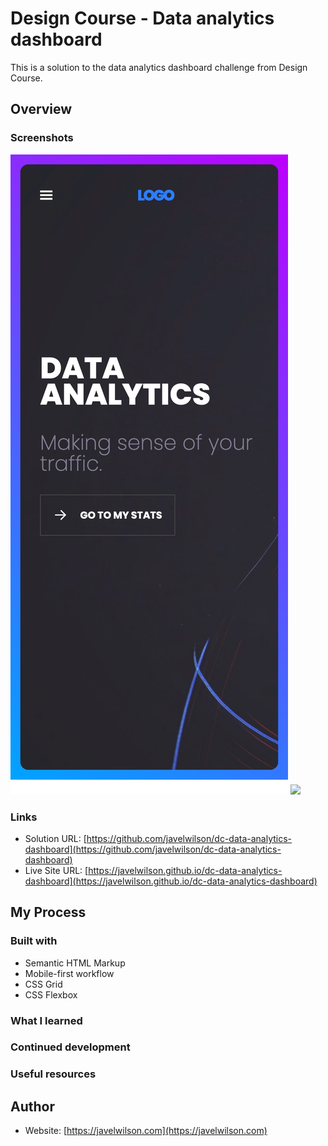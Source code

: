 # Design Course - Data analytics dashboard

This is a solution to the data analytics dashboard challenge from Design Course.

## Overview

### Screenshots

![](./screenshot01.png)
![](./screenshot02.png)

### Links

- Solution URL: [https://github.com/javelwilson/dc-data-analytics-dashboard](https://github.com/javelwilson/dc-data-analytics-dashboard)
- Live Site URL: [https://javelwilson.github.io/dc-data-analytics-dashboard](https://javelwilson.github.io/dc-data-analytics-dashboard)

## My Process

### Built with

- Semantic HTML Markup
- Mobile-first workflow
- CSS Grid
- CSS Flexbox

### What I learned

### Continued development

### Useful resources

## Author

- Website: [https://javelwilson.com](https://javelwilson.com)
